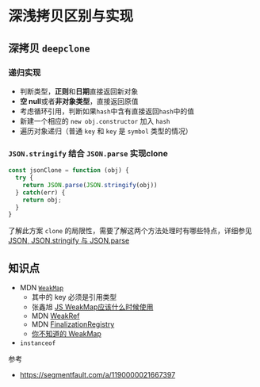 # 深浅拷贝区别与实现

## 深拷贝 `deepclone`

### 递归实现

- 判断类型，**正则**和**日期**直接返回新对象
- **空 null**或者**非对象类型**，直接返回原值
- 考虑循环引用，判断如果`hash`中含有直接返回`hash`中的值
- 新建一个相应的 `new obj.constructor` 加入 `hash`
- 遍历对象递归（普通 `key` 和 `key` 是 `symbol` 类型的情况）

### `JSON.stringify` 结合 `JSON.parse` 实现clone

```js
const jsonClone = function (obj) {
  try {
    return JSON.parse(JSON.stringify(obj))
  } catch(err) {
    return obj;
  }
}
```

了解此方案 `clone` 的局限性，需要了解这两个方法处理时有哪些特点，详细参见 [JSON, JSON.stringify 与 JSON.parse](../json/readme.md)

## 知识点

- MDN [`WeakMap`](https://developer.mozilla.org/zh-CN/docs/Web/JavaScript/Reference/Global_Objects/WeakMap)
  - 其中的 key 必须是引用类型
  - 张鑫旭 [JS WeakMap应该什么时候使用](https://www.zhangxinxu.com/wordpress/2021/08/js-weakmap-es6/)
  - MDN [WeakRef](https://developer.mozilla.org/zh-CN/docs/Web/JavaScript/Reference/Global_Objects/WeakRef)
  - MDN [FinalizationRegistry](https://developer.mozilla.org/zh-CN/docs/Web/JavaScript/Reference/Global_Objects/FinalizationRegistry)
  - [你不知道的 WeakMap](https://juejin.cn/post/6844904169417998349)
- `instanceof`

参考

- https://segmentfault.com/a/1190000021667397
